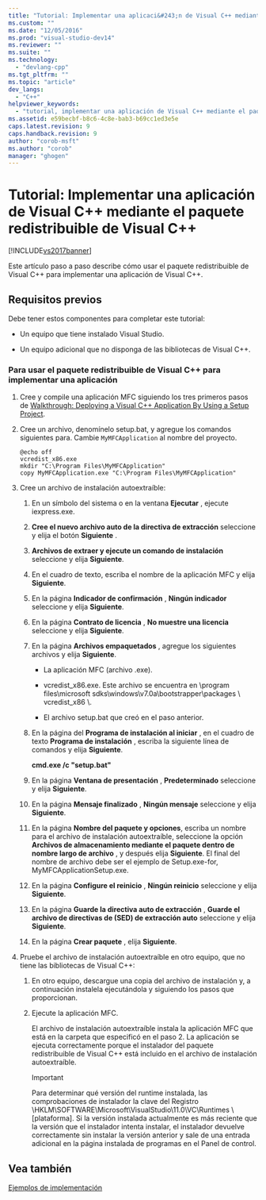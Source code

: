 ```yaml
---
title: "Tutorial: Implementar una aplicaci&#243;n de Visual C++ mediante el paquete redistribuible de Visual C++ | Microsoft Docs"
ms.custom: ""
ms.date: "12/05/2016"
ms.prod: "visual-studio-dev14"
ms.reviewer: ""
ms.suite: ""
ms.technology: 
  - "devlang-cpp"
ms.tgt_pltfrm: ""
ms.topic: "article"
dev_langs: 
  - "C++"
helpviewer_keywords: 
  - "tutorial, implementar una aplicación de Visual C++ mediante el paquete redistribuible"
ms.assetid: e59becbf-b8c6-4c8e-bab3-b69cc1ed3e5e
caps.latest.revision: 9
caps.handback.revision: 9
author: "corob-msft"
ms.author: "corob"
manager: "ghogen"
---
```

# Tutorial: Implementar una aplicaci&#243;n de Visual C++ mediante el paquete redistribuible de Visual C++
[!INCLUDE[vs2017banner](../assembler/inline/includes/vs2017banner.md)]

Este artículo paso a paso describe cómo usar el paquete redistribuible de Visual C\+\+ para implementar una aplicación de Visual C\+\+.  
  
## Requisitos previos  
 Debe tener estos componentes para completar este tutorial:  
  
-   Un equipo que tiene instalado Visual Studio.  
  
-   Un equipo adicional que no disponga de las bibliotecas de Visual C\+\+.  
  
### Para usar el paquete redistribuible de Visual C\+\+ para implementar una aplicación  
  
1.  Cree y compile una aplicación MFC siguiendo los tres primeros pasos de [Walkthrough: Deploying a Visual C\+\+ Application By Using a Setup Project](../ide/deploying-visual-cpp-application-by-using-the-vcpp-redistributable-package.md).  
  
2.  Cree un archivo, denomínelo setup.bat, y agregue los comandos siguientes para.  Cambie `MyMFCApplication` al nombre del proyecto.  
  
    ```  
    @echo off  
    vcredist_x86.exe  
    mkdir "C:\Program Files\MyMFCApplication"  
    copy MyMFCApplication.exe "C:\Program Files\MyMFCApplication"  
    ```  
  
3.  Cree un archivo de instalación autoextraíble:  
  
    1.  En un símbolo del sistema o en la ventana **Ejecutar** , ejecute iexpress.exe.  
  
    2.  **Cree el nuevo archivo auto de la directiva de extracción** seleccione y elija el botón **Siguiente** .  
  
    3.  **Archivos de extraer y ejecute un comando de instalación** seleccione y elija **Siguiente**.  
  
    4.  En el cuadro de texto, escriba el nombre de la aplicación MFC y elija **Siguiente**.  
  
    5.  En la página **Indicador de confirmación** , **Ningún indicador** seleccione y elija **Siguiente**.  
  
    6.  En la página **Contrato de licencia** , **No muestre una licencia** seleccione y elija **Siguiente**.  
  
    7.  En la página **Archivos empaquetados** , agregue los siguientes archivos y elija **Siguiente**.  
  
        -   La aplicación MFC \(archivo .exe\).  
  
        -   vcredist\_x86.exe.  Este archivo se encuentra en \\program files\\microsoft sdks\\windows\\v7.0a\\bootstrapper\\packages \\ vcredist\_x86 \\.  
  
        -   El archivo setup.bat que creó en el paso anterior.  
  
    8.  En la página del **Programa de instalación al iniciar** , en el cuadro de texto **Programa de instalación** , escriba la siguiente línea de comandos y elija **Siguiente**.  
  
         **cmd.exe \/c "setup.bat"**  
  
    9. En la página **Ventana de presentación** , **Predeterminado** seleccione y elija **Siguiente**.  
  
    10. En la página **Mensaje finalizado** , **Ningún mensaje** seleccione y elija **Siguiente**.  
  
    11. En la página **Nombre del paquete y opciones**, escriba un nombre para el archivo de instalación autoextraíble, seleccione la opción **Archivos de almacenamiento mediante el paquete dentro de nombre largo de archivo** , y después elija **Siguiente**.  El final del nombre de archivo debe ser el ejemplo de Setup.exe\-for, MyMFCApplicationSetup.exe.  
  
    12. En la página **Configure el reinicio** , **Ningún reinicio** seleccione y elija **Siguiente**.  
  
    13. En la página **Guarde la directiva auto de extracción** , **Guarde el archivo de directivas de \(SED\) de extracción auto** seleccione y elija **Siguiente**.  
  
    14. En la página **Crear paquete** , elija **Siguiente**.  
  
4.  Pruebe el archivo de instalación autoextraíble en otro equipo, que no tiene las bibliotecas de Visual C\+\+:  
  
    1.  En otro equipo, descargue una copia del archivo de instalación y, a continuación instalela ejecutándola y siguiendo los pasos que proporcionan.  
  
    2.  Ejecute la aplicación MFC.  
  
         El archivo de instalación autoextraíble instala la aplicación MFC que está en la carpeta que especificó en el paso 2.  La aplicación se ejecuta correctamente porque el instalador del paquete redistribuible de Visual C\+\+ está incluido en el archivo de instalación autoextraíble.  
  
        > [!IMPORTANT]
        >  Para determinar qué versión del runtime instalada, las comprobaciones de instalador la clave del Registro \\HKLM\\SOFTWARE\\Microsoft\\VisualStudio\\11.0\\VC\\Runtimes \\ \[plataforma\].  Si la versión instalada actualmente es más reciente que la versión que el instalador intenta instalar, el instalador devuelve correctamente sin instalar la versión anterior y sale de una entrada adicional en la página instalada de programas en el Panel de control.  
  
## Vea también  
 [Ejemplos de implementación](../ide/deployment-examples.md)